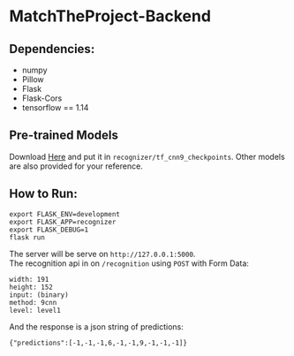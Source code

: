 # MatchTheProject-Backend


## Dependencies:

- numpy
- Pillow
- Flask
- Flask-Cors
- tensorflow == 1.14

## Pre-trained Models
Download [Here](https://drive.google.com/open?id=1dmHhyawT0GplbWmmeFgtUfFwm0UVpiF_)
and put it in `recognizer/tf_cnn9_checkpoints`. Other models are also provided for your reference.
## How to Run:
``````
export FLASK_ENV=development 
export FLASK_APP=recognizer
export FLASK_DEBUG=1
flask run
``````
The server will be serve on `http://127.0.0.1:5000`.  
The recognition api in on `/recognition` using `POST` with Form Data:
```
width: 191
height: 152
input: (binary)
method: 9cnn
level: level1
``` 
And the response is a json string of predictions: 
```
{"predictions":[-1,-1,-1,6,-1,-1,9,-1,-1,-1]}
```
